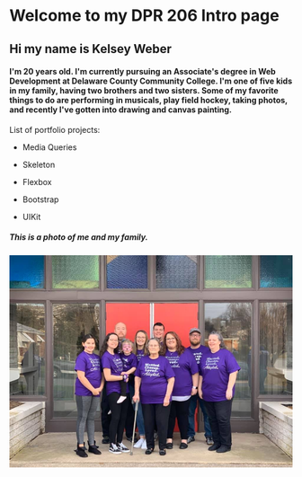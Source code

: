 # Welcome to my DPR 206 Intro page

## Hi my name is Kelsey Weber
#### I'm 20 years old. I'm currently pursuing an Associate's degree in Web Development at Delaware County Community College. I'm one of five kids in my family, having two brothers and two sisters. Some of my favorite things to do are performing in musicals, play field hockey, taking photos, and recently I've gotten into drawing and canvas painting. 



List of portfolio projects:

* Media Queries

* Skeleton

* Flexbox

* Bootstrap

* UIKit
  

##### This is a photo of me and my family. 
![Image](family.jpg)

